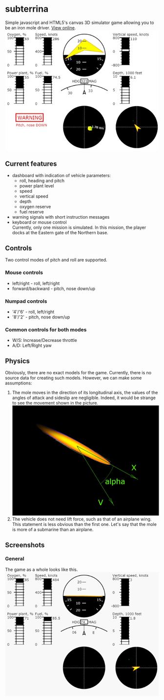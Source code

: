 # subterrina
Simple javascript and HTML5's canvas 3D simulator game allowing you to be an iron mole driver. [View online](https://yeryomin1.github.io/subterrina/).
![](images/screen.jpg "")
## Current features
* dashboard with indication of vehicle parameters:
  * roll, heading and pitch
  * power plant level 
  * speed
  * vertical speed
  * depth
  * oxygen reserve
  * fuel reserve
* warning signals with short instruction messages
* keyboard or mouse control  
Currently, only one mission is simulated. In this mission, the player docks at the Eastern gate of the Northern base.
## Controls
Two control modes of pitch and roll are supported.
### Mouse controls
* left/right - roll, left/right
* forward/backward - pitch, nose down/up
### Numpad controls
* '4'/'6' - roll, left/right
* '8'/'2' - pitch, nose down/up
### Common controls for both modes
* W/S: Increase/Decrease throttle
* A/D: Left/Right yaw
## Physics
Obviously, there are no exact models for the game. Currently, there is no source data for creating such models. However, we can make some assumptions:
1. The mole moves in the direction of its longitudinal axis, the values of the angles of attack and sideslip are negligible. Indeed, it would be strange to see the movement shown in the picture.
![](images/velocity.jpg "")
2. The vehicle does not need lift force, such as that of an airplane wing. This statement is less obvious than the first one. Let's say that the mole is more of a submarine than an airplane.
## Screenshots
### General
The game as a whole looks like this.
![](images/play.gif "")
